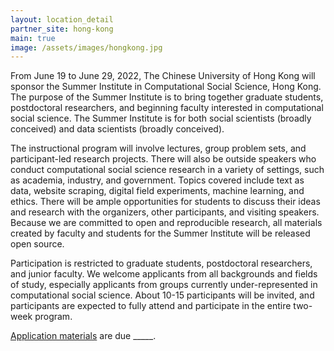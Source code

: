 ```yaml
---
layout: location_detail
partner_site: hong-kong
main: true
image: /assets/images/hongkong.jpg
---
```


From June 19 to June 29, 2022, The Chinese University of Hong Kong will sponsor the Summer Institute in Computational Social Science, Hong Kong. The purpose of the Summer Institute is to bring together graduate students, postdoctoral researchers, and beginning faculty interested in computational social science. The Summer Institute is for both social scientists (broadly conceived) and data scientists (broadly conceived).

The instructional program will involve lectures, group problem sets, and participant-led research projects. There will also be outside speakers who conduct computational social science research in a variety of settings, such as academia, industry, and government. Topics covered include text as data, website scraping, digital field experiments, machine learning, and ethics. There will be ample opportunities for students to discuss their ideas and research with the organizers, other participants, and visiting speakers. Because we are committed to open and reproducible research, all materials created by faculty and students for the Summer Institute will be released open source.

Participation is restricted to graduate students, postdoctoral researchers, and junior faculty. We welcome applicants from all backgrounds and fields of study, especially applicants from groups currently under-represented in computational social science. About 10-15 participants will be invited, and participants are expected to fully attend and participate in the entire two-week program.

[Application materials](https://compsocialscience.github.io/summer-institute/2022/hong-kong/apply) are due \_\_\_\_\_.
